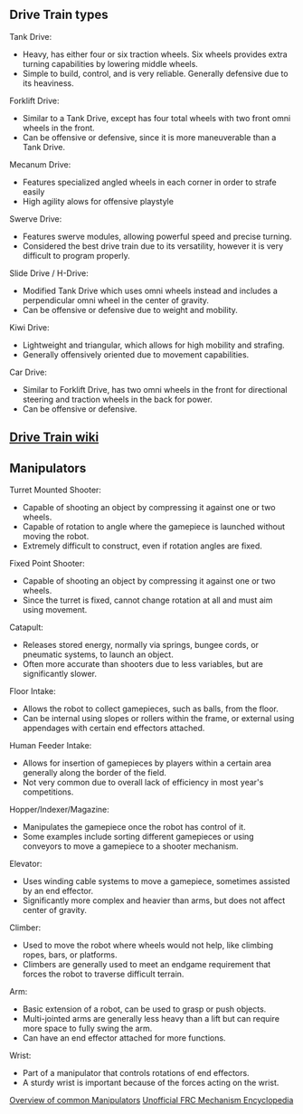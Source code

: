 ## Drive Train types

Tank Drive:
- Heavy, has either four or six traction wheels. Six wheels provides extra turning capabilities by lowering middle wheels.
- Simple to build, control, and is very reliable. Generally defensive due to its heaviness.

Forklift Drive:
- Similar to a Tank Drive, except has four total wheels with two front omni wheels in the front.
- Can be offensive or defensive, since it is more maneuverable than a Tank Drive.

Mecanum Drive:
- Features specialized angled wheels in each corner in order to strafe easily
- High agility alows for offensive playstyle

Swerve Drive:
- Features swerve modules, allowing powerful speed and precise turning.
- Considered the best drive train due to its versatility, however it is very difficult to program properly.

Slide Drive / H-Drive:
- Modified Tank Drive which uses omni wheels instead and includes a perpendicular omni wheel in the center of gravity.
- Can be offensive or defensive due to weight and mobility.

Kiwi Drive:
- Lightweight and triangular, which allows for high mobility and strafing.
- Generally offensively oriented due to movement capabilities.

Car Drive:
- Similar to Forklift Drive, has two omni wheels in the front for directional steering and traction wheels in the back for power.
- Can be offensive or defensive.

[Drive Train wiki](https://firstwiki.github.io/wiki/drive-train)
---

## Manipulators

Turret Mounted Shooter:
- Capable of shooting an object by compressing it against one or two wheels.
- Capable of rotation to angle where the gamepiece is launched without moving the robot.
- Extremely difficult to construct, even if rotation angles are fixed.

Fixed Point Shooter:
- Capable of shooting an object by compressing it against one or two wheels.
- Since the turret is fixed, cannot change rotation at all and must aim using movement.

Catapult:
- Releases stored energy, normally via springs, bungee cords, or pneumatic systems, to launch an object.
- Often more accurate than shooters due to less variables, but are significantly slower.

Floor Intake:
- Allows the robot to collect gamepieces, such as balls, from the floor.
- Can be internal using slopes or rollers within the frame, or external using appendages with certain end effectors attached.

Human Feeder Intake:
- Allows for insertion of gamepieces by players within a certain area generally along the border of the field.
- Not very common due to overall lack of efficiency in most year's competitions.

Hopper/Indexer/Magazine:
- Manipulates the gamepiece once the robot has control of it.
- Some examples include sorting different gamepieces or using conveyors to move a gamepiece to a shooter mechanism.

Elevator:
- Uses winding cable systems to move a gamepiece, sometimes assisted by an end effector.
- Significantly more complex and heavier than arms, but does not affect center of gravity.


Climber:
- Used to move the robot where wheels would not help, like climbing ropes, bars, or platforms.
- Climbers are generally used to meet an endgame requirement that forces the robot to traverse difficult terrain.

Arm:
- Basic extension of a robot, can be used to grasp or push objects.
- Multi-jointed arms are generally less heavy than a lift but can require more space to fully swing the arm.
- Can have an end effector attached for more functions.

Wrist:
- Part of a manipulator that controls rotations of end effectors.
- A sturdy wrist is important because of the forces acting on the wrist.

[Overview of common Manipulators](https://www.instructables.com/Introduction-to-Manipulators/)
[Unofficial FRC Mechanism Encyclopedia](https://www.projectb.net.au/resources/robot-mechanisms/) 
